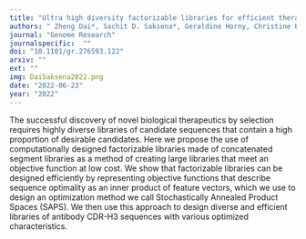 ```yaml
---
title: "Ultra high diversity factorizable libraries for efficient therapeutic discovery"
authors: " Zheng Dai*, Sachit D. Saksena*, Geraldine Horny, Christine Banholzer, Stefan Ewert, David K. Gifford"
journal: "Genome Research"
journalspecific:  ""
doi: "10.1101/gr.276593.122"
arxiv: ""
ext: ""
img: DaiSaksena2022.png
date: "2022-06-23"
year: "2022"
---
```


The successful discovery of novel biological therapeutics by selection requires highly diverse libraries of candidate sequences that contain a high proportion of desirable candidates. Here we propose the use of computationally designed factorizable libraries made of concatenated segment libraries as a method of creating large libraries that meet an objective function at low cost. We show that factorizable libraries can be designed efficiently by representing objective functions that describe sequence optimality as an inner product of feature vectors, which we use to design an optimization method we call Stochastically Annealed Product Spaces (SAPS). We then use this approach to design diverse and efficient libraries of antibody CDR-H3 sequences with various optimized characteristics.
